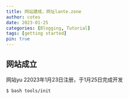 ```yaml
---
title: 网站建成，网址lante.zone
author: cotes
date: 2023-01-25 
categories: [Blogging, Tutorial]
tags: [getting started]
pin: true
---
```


## 网站成立
网站yu
22023年1月23日注册，于1月25日完成开发

```console
$ bash tools/init
```



[starter]: https://github.com/cotes2020/chirpy-starter
[use-starter]: https://github.com/cotes2020/chirpy-starter/generate
[workflow]: https://github.com/cotes2020/jekyll-theme-chirpy/blob/master/.github/workflows/pages-deploy.yml.hook
[pages-workflow-src]: https://docs.github.com/en/pages/getting-started-with-github-pages/configuring-a-publishing-source-for-your-github-pages-site#publishing-with-a-custom-github-actions-workflow
[latest-tag]: https://github.com/cotes2020/jekyll-theme-chirpy/tags
